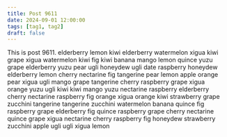 ```yaml
---
title: Post 9611
date: 2024-09-01 12:00:00
tags: [tag1, tag2]
draft: false
---
```

This is post 9611.
elderberry
lemon
kiwi
elderberry
watermelon
xigua
kiwi
grape
xigua
watermelon
kiwi
fig
kiwi
banana
mango
lemon
quince
yuzu
grape
elderberry
yuzu
pear
ugli
honeydew
ugli
date
raspberry
honeydew
elderberry
lemon
cherry
nectarine
fig
tangerine
pear
lemon
apple
orange
pear
xigua
ugli
mango
grape
tangerine
cherry
raspberry
grape
xigua
orange
yuzu
ugli
kiwi
kiwi
mango
yuzu
nectarine
raspberry
elderberry
cherry
nectarine
raspberry
fig
orange
xigua
orange
kiwi
strawberry
grape
zucchini
tangerine
tangerine
zucchini
watermelon
banana
quince
fig
raspberry
grape
elderberry
fig
quince
raspberry
grape
cherry
nectarine
quince
grape
xigua
nectarine
cherry
raspberry
fig
honeydew
strawberry
zucchini
apple
ugli
ugli
xigua
lemon

